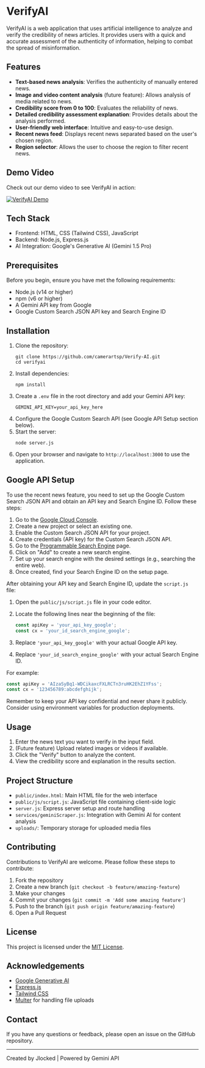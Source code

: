# VerifyAI

VerifyAI is a web application that uses artificial intelligence to analyze and verify the credibility of news articles. It provides users with a quick and accurate assessment of the authenticity of information, helping to combat the spread of misinformation.

## Features

- **Text-based news analysis**: Verifies the authenticity of manually entered news.
- **Image and video content analysis** (future feature): Allows analysis of media related to news.
- **Credibility score from 0 to 100**: Evaluates the reliability of news.
- **Detailed credibility assessment explanation**: Provides details about the analysis performed.
- **User-friendly web interface**: Intuitive and easy-to-use design.
- **Recent news feed**: Displays recent news separated based on the user's chosen region.
- **Region selector**: Allows the user to choose the region to filter recent news.

## Demo Video

Check out our demo video to see VerifyAI in action:

[![VerifyAI Demo](https://img.youtube.com/vi/FcRqOe0kXKQ/0.jpg)](https://youtu.be/FcRqOe0kXKQ?si=gZGFvslUhhHo-8Z8)

## Tech Stack

- Frontend: HTML, CSS (Tailwind CSS), JavaScript
- Backend: Node.js, Express.js
- AI Integration: Google's Generative AI (Gemini 1.5 Pro)

## Prerequisites

Before you begin, ensure you have met the following requirements:
- Node.js (v14 or higher)
- npm (v6 or higher)
- A Gemini API key from Google
- Google Custom Search JSON API key and Search Engine ID

## Installation

1. Clone the repository:
   ```
   git clone https://github.com/camerartsp/Verify-AI.git
   cd verifyai
   ```
2. Install dependencies:
   ```
   npm install
   ```
3. Create a `.env` file in the root directory and add your Gemini API key:
   ```
   GEMINI_API_KEY=your_api_key_here
   ```
4. Configure the Google Custom Search API (see Google API Setup section below).
5. Start the server:
   ```
   node server.js
   ```
6. Open your browser and navigate to `http://localhost:3000` to use the application.

## Google API Setup

To use the recent news feature, you need to set up the Google Custom Search JSON API and obtain an API key and Search Engine ID. Follow these steps:

1. Go to the [Google Cloud Console](https://console.cloud.google.com/).
2. Create a new project or select an existing one.
3. Enable the Custom Search JSON API for your project.
4. Create credentials (API key) for the Custom Search JSON API.
5. Go to the [Programmable Search Engine](https://programmablesearchengine.google.com/cse/all) page.
6. Click on "Add" to create a new search engine.
7. Set up your search engine with the desired settings (e.g., searching the entire web).
8. Once created, find your Search Engine ID on the setup page.

After obtaining your API key and Search Engine ID, update the `script.js` file:

1. Open the `public/js/script.js` file in your code editor.
2. Locate the following lines near the beginning of the file:

   ```javascript
   const apiKey = 'your_api_key_google';
   const cx = 'your_id_search_engine_google';
   ```

3. Replace `'your_api_key_google'` with your actual Google API key.
4. Replace `'your_id_search_engine_google'` with your actual Search Engine ID.

For example:

```javascript
const apiKey = 'AIzaSyBq1-WDCikaxcFXLRCTn3ruHK2EhZ1YFss';
const cx = '123456789:abcdefghijk';
```

Remember to keep your API key confidential and never share it publicly. Consider using environment variables for production deployments.

## Usage

1. Enter the news text you want to verify in the input field.
2. (Future feature) Upload related images or videos if available.
3. Click the "Verify" button to analyze the content.
4. View the credibility score and explanation in the results section.

## Project Structure

- `public/index.html`: Main HTML file for the web interface
- `public/js/script.js`: JavaScript file containing client-side logic
- `server.js`: Express server setup and route handling
- `services/geminiScraper.js`: Integration with Gemini AI for content analysis
- `uploads/`: Temporary storage for uploaded media files

## Contributing

Contributions to VerifyAI are welcome. Please follow these steps to contribute:
1. Fork the repository
2. Create a new branch (`git checkout -b feature/amazing-feature`)
3. Make your changes
4. Commit your changes (`git commit -m 'Add some amazing feature'`)
5. Push to the branch (`git push origin feature/amazing-feature`)
6. Open a Pull Request

## License

This project is licensed under the [MIT License](LICENSE).

## Acknowledgements

- [Google Generative AI](https://ai.google.dev/)
- [Express.js](https://expressjs.com/)
- [Tailwind CSS](https://tailwindcss.com/)
- [Multer](https://github.com/expressjs/multer) for handling file uploads

## Contact

If you have any questions or feedback, please open an issue on the GitHub repository.

---
Created by Jlocked | Powered by Gemini API